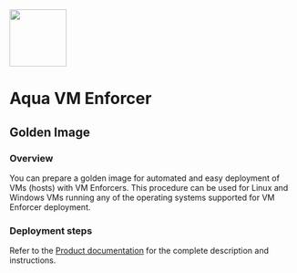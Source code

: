 <img src="https://avatars3.githubusercontent.com/u/12783832?s=200&v=4" height="100" width="100" />

# Aqua VM Enforcer

## Golden Image

### Overview

You can prepare a golden image for automated and easy deployment of VMs (hosts) with VM Enforcers. This procedure can be used for Linux and Windows VMs running any of the operating systems supported for VM Enforcer deployment. 

### Deployment steps

Refer to the [Product documentation](https://docs.aquasec.com/v6.2/docs/vm-enforcer-golden-image) for the complete description and instructions.